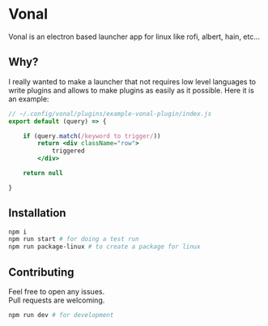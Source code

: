 # Vonal

Vonal is an electron based launcher app for linux like rofi, albert, hain, etc... 

## Why? 

I really wanted to make a launcher that not requires low level languages to write plugins and allows to make plugins as easily as it possible.
Here it is an example:

```jsx
// ~/.config/vonal/plugins/example-vonal-plugin/index.js
export default (query) => {

    if (query.match(/keyword to trigger/))
        return <div className="row">
            triggered
        </div>

    return null

}
```

## Installation

```bash
npm i 
npm run start # for doing a test run
npm run package-linux # to create a package for linux
```

## Contributing

Feel free to open any issues.  
Pull requests are welcoming.  

```bash
npm run dev # for development
```
